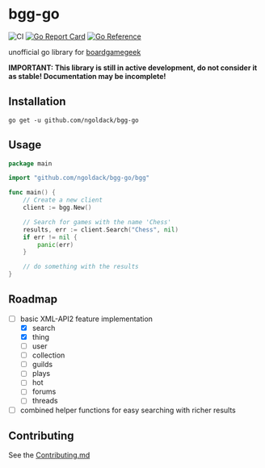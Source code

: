 # bgg-go

![CI](https://github.com/ngoldack/bgg-go/actions/workflows/ci.yaml/badge.svg)
[![Go Report Card](https://goreportcard.com/badge/ngoldack/bgg-go)](https://goreportcard.com/report/github.com/ngoldack/bgg-go)
[![Go Reference](https://pkg.go.dev/badge/github.com/ngoldack/bgg-go.svg)](https://pkg.go.dev/github.com/ngoldack/bgg-go)

unofficial go library for [boardgamegeek](https://boardgamegeek.com)

**IMPORTANT: This library is still in active development, do not consider it as stable! Documentation may be incomplete!**

## Installation

```shell
go get -u github.com/ngoldack/bgg-go
```

## Usage

```go
package main

import "github.com/ngoldack/bgg-go/bgg"

func main() {
    // Create a new client
    client := bgg.New()

    // Search for games with the name 'Chess' 
    results, err := client.Search("Chess", nil)
    if err != nil {
        panic(err)
    }

    // do something with the results
}
```

## Roadmap

- [ ] basic XML-API2 feature implementation
  - [X] search
  - [X] thing
  - [ ] user
  - [ ] collection
  - [ ] guilds
  - [ ] plays
  - [ ] hot
  - [ ] forums
  - [ ] threads
- [ ] combined helper functions for easy searching with richer results

## Contributing

See the [Contributing.md](Contributing.md)